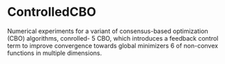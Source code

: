 # ControlledCBO
Numerical experiments for a variant of consensus-based optimization (CBO) algorithms, conrolled- 5 CBO, which introduces a feedback control term to improve convergence towards global minimizers 6 of non-convex functions in multiple dimensions.
